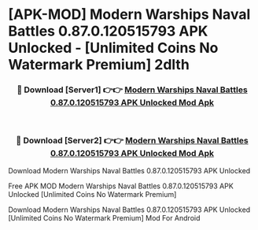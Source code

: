 # [APK-MOD] Modern Warships  Naval Battles 0.87.0.120515793 APK Unlocked - [Unlimited Coins No Watermark Premium] 2dlth



<div align="center">
<h3>🔴 Download [Server1] 👉👉 <a href="https://momento.my/?title=Modern_Warships__Naval_Battles_0.87.0.120515793_APK_Unlocked">Modern Warships  Naval Battles 0.87.0.120515793 APK Unlocked Mod Apk</a></h3><br>

<h3>🔴 Download [Server2] 👉👉 <a href="https://momento.my/?title=Modern_Warships__Naval_Battles_0.87.0.120515793_APK_Unlocked">Modern Warships  Naval Battles 0.87.0.120515793 APK Unlocked Mod Apk</a></h3>
</div>



Download Modern Warships  Naval Battles 0.87.0.120515793 APK Unlocked 

Free APK MOD Modern Warships  Naval Battles 0.87.0.120515793 APK Unlocked [Unlimited Coins No Watermark Premium]

Download Modern Warships  Naval Battles 0.87.0.120515793 APK Unlocked [Unlimited Coins No Watermark Premium] Mod For Android
